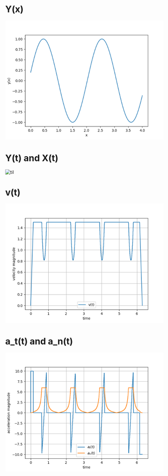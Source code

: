 # Y(x)
![til](./pictures/Y(x).png)
# Y(t) and X(t)
![til](./pictures/Y(t)_&_X(t).png)
# v(t)
![til](./pictures/v(t).png)
# a_t(t) and a_n(t)
![til](./pictures/a_t(t)_&_a_n(t).png)
